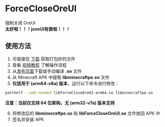 # ForceCloseOreUI

强制关闭 OreUI\
**太好啦！！！jsonUI有救啦！！！**

## 使用方法

1. 可直接在 [下载](https://github.com/sphjsst233mc/apk-release/releases) 获取打包好的文件
2. 查看 [视频教程](暂且无链接) 了解操作流程
3. 从[发布页面](https://github.com/Yejdhi/ForceCloseOreUI-Android/releases/tag/Release)下载或手动编译 **.so** 文件
4. 从 Minecraft APK 中提取 **libminecraftpe.so** 文件
5. **仅适用于 (arm64-v8a) 版本**，运行以下命令进行修改：

```bash
patchelf --add-needed libForceCloseOreUI-arm64.so libminecraftpe.so
```

**注意：当前仅支持 64 位架构，无 (arm32-v7a) 版本支持**

6. 将修改后的 **libminecraftpe.so** 和 **libForceCloseOreUI.so** 文件放回 APK 中
7. 签名并安装 APK
